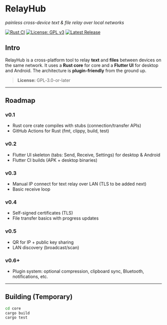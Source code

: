# RelayHub

*painless cross-device text & file relay over local networks*

[![Rust CI](https://img.shields.io/github/actions/workflow/status/ninja-left/relay-hub/rust-ci.yml?branch=main)](https://github.com/ninja-left/relay-hub/actions)
[![License: GPL v3](https://img.shields.io/badge/License-GPLv3-blue.svg)](LICENSE)
[![Latest Release](https://img.shields.io/github/v/release/ninja-left/relay-hub?display_name=tag)](https://github.com/ninja-left/relay-hub/releases)

## Intro

RelayHub is a cross-platform tool to relay **text** and **files** between devices on the same network. It uses a **Rust core** for core and a **Flutter UI** for desktop and Android. The architecture is **plugin-friendly** from the ground up.

> **License:** GPL‑3.0-or-later

---

## Roadmap

### v0.1
- Rust core crate compiles with stubs (connection/transfer APIs)
- GitHub Actions for Rust (fmt, clippy, build, test)

### v0.2
- Flutter UI skeleton (tabs: Send, Receive, Settings) for desktop & Android
- Flutter CI builds (APK + desktop binaries)

### v0.3
- Manual IP connect for text relay over LAN (TLS to be added next)
- Basic receive loop

### v0.4
- Self-signed certificates (TLS)
- File transfer basics with progress updates

### v0.5
- QR for IP + public key sharing
- LAN discovery (broadcast/scan)

### v0.6+
- Plugin system: optional compression, clipboard sync, Bluetooth, notifications, etc.

---

## Building (Temporary)
```bash
cd core
cargo build
cargo test
```
